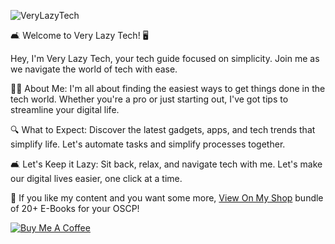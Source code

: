 ![VeryLazyTech](https://cdn.buymeacoffee.com/uploads/cover_images/2024/09/VbC5KpLZxyPSdXglKOYG9DWCV6mR1VCRqqW2Jadx.jpg)

🛋️ Welcome to Very Lazy Tech! 🖥️

Hey, I'm Very Lazy Tech, your tech guide focused on simplicity. Join me as we navigate the world of tech with ease.

👨‍💻 About Me:
I'm all about finding the easiest ways to get things done in the tech world. Whether you're a pro or just starting out, I've got tips to streamline your digital life.

🔍 What to Expect:
Discover the latest gadgets, apps, and tech trends that simplify life. Let's automate tasks and simplify processes together.

🛋️ Let's Keep it Lazy:
Sit back, relax, and navigate tech with me. Let's make our digital lives easier, one click at a time.


📎 If you like my content and you want some more, [View On My Shop](https://buymeacoffee.com/verylazytech/e/258177) bundle of 20+ E-Books for your OSCP!

[![Buy Me A Coffee](https://cdn.buymeacoffee.com/buttons/v2/default-yellow.png)](https://www.buymeacoffee.com/verylazytech)
